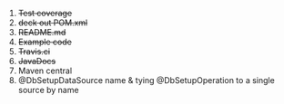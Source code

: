 1. ~~Test coverage~~
2. ~~deck out POM.xml~~
3. ~~README.md~~
4. ~~Example code~~
5. ~~Travis.ci~~
5. ~~JavaDocs~~
6. Maven central
7. @DbSetupDataSource name & tying @DbSetupOperation to a single source by name